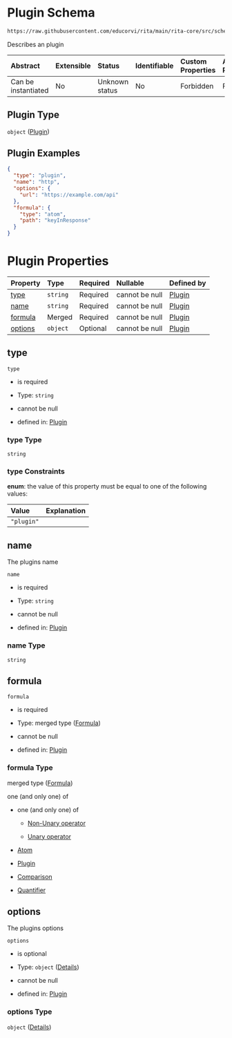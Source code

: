 # Plugin Schema

```txt
https://raw.githubusercontent.com/educorvi/rita/main/rita-core/src/schema/plugin.json
```

Describes an plugin

| Abstract            | Extensible | Status         | Identifiable | Custom Properties | Additional Properties | Access Restrictions | Defined In                                                         |
| :------------------ | :--------- | :------------- | :----------- | :---------------- | :-------------------- | :------------------ | :----------------------------------------------------------------- |
| Can be instantiated | No         | Unknown status | No           | Forbidden         | Forbidden             | none                | [plugin.json](../../src/schema/plugin.json "open original schema") |

## Plugin Type

`object` ([Plugin](plugin.md))

## Plugin Examples

```json
{
  "type": "plugin",
  "name": "http",
  "options": {
    "url": "https://example.com/api"
  },
  "formula": {
    "type": "atom",
    "path": "keyInResponse"
  }
}
```

# Plugin Properties

| Property            | Type     | Required | Nullable       | Defined by                                                                                                                                         |
| :------------------ | :------- | :------- | :------------- | :------------------------------------------------------------------------------------------------------------------------------------------------- |
| [type](#type)       | `string` | Required | cannot be null | [Plugin](plugin-properties-type.md "https://raw.githubusercontent.com/educorvi/rita/main/rita-core/src/schema/plugin.json#/properties/type")       |
| [name](#name)       | `string` | Required | cannot be null | [Plugin](plugin-properties-name.md "https://raw.githubusercontent.com/educorvi/rita/main/rita-core/src/schema/plugin.json#/properties/name")       |
| [formula](#formula) | Merged   | Required | cannot be null | [Plugin](formula.md "https://raw.githubusercontent.com/educorvi/rita/main/rita-core/src/schema/formula.json#/properties/formula")                  |
| [options](#options) | `object` | Optional | cannot be null | [Plugin](plugin-properties-options.md "https://raw.githubusercontent.com/educorvi/rita/main/rita-core/src/schema/plugin.json#/properties/options") |

## type



`type`

*   is required

*   Type: `string`

*   cannot be null

*   defined in: [Plugin](plugin-properties-type.md "https://raw.githubusercontent.com/educorvi/rita/main/rita-core/src/schema/plugin.json#/properties/type")

### type Type

`string`

### type Constraints

**enum**: the value of this property must be equal to one of the following values:

| Value      | Explanation |
| :--------- | :---------- |
| `"plugin"` |             |

## name

The plugins name

`name`

*   is required

*   Type: `string`

*   cannot be null

*   defined in: [Plugin](plugin-properties-name.md "https://raw.githubusercontent.com/educorvi/rita/main/rita-core/src/schema/plugin.json#/properties/name")

### name Type

`string`

## formula



`formula`

*   is required

*   Type: merged type ([Formula](formula.md))

*   cannot be null

*   defined in: [Plugin](formula.md "https://raw.githubusercontent.com/educorvi/rita/main/rita-core/src/schema/formula.json#/properties/formula")

### formula Type

merged type ([Formula](formula.md))

one (and only one) of

*   one (and only one) of

    *   [Non-Unary operator](operator-oneof-non-unary-operator.md "check type definition")

    *   [Unary operator](operator-oneof-unary-operator.md "check type definition")

*   [Atom](atom.md "check type definition")

*   [Plugin](plugin.md "check type definition")

*   [Comparison](comparison.md "check type definition")

*   [Quantifier](quantifier.md "check type definition")

## options

The plugins options

`options`

*   is optional

*   Type: `object` ([Details](plugin-properties-options.md))

*   cannot be null

*   defined in: [Plugin](plugin-properties-options.md "https://raw.githubusercontent.com/educorvi/rita/main/rita-core/src/schema/plugin.json#/properties/options")

### options Type

`object` ([Details](plugin-properties-options.md))
